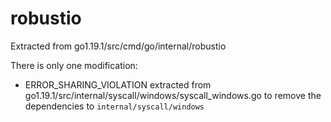 # robustio

Extracted from go1.19.1/src/cmd/go/internal/robustio

There is only one modification:
- ERROR_SHARING_VIOLATION extracted from go1.19.1/src/internal/syscall/windows/syscall_windows.go to remove the dependencies to `internal/syscall/windows`
